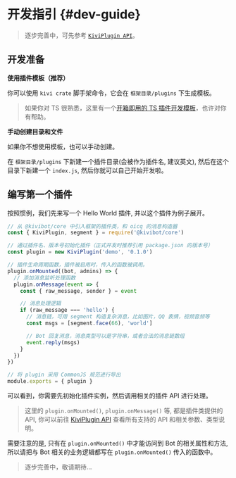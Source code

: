 # 开发指引 {#dev-guide}

> 逐步完善中，可先参考 [`KiviPlugin API`](/api/plugin)。

## 开发准备

**使用插件模板（推荐）**

你可以使用 `kivi crate` 脚手架命令，它会在 `框架目录/plugins` 下生成模板。

> 如果你对 TS 很熟悉，这里有一个[开箱即用的 TS 插件开发模板](https://github.com/KiviBotLab/kivibot-plugin-template-ts)，也许对你有帮助。

**手动创建目录和文件**

如果你不想使用模板，也可以手动创建。

在 `框架目录/plugins` 下新建一个插件目录(会被作为插件名, 建议英文), 然后在这个目录下新建一个 `index.js`, 然后你就可以自己开始开发啦。

## 编写第一个插件

按照惯例，我们先来写一个 Hello World 插件, 并以这个插件为例子展开。

```js
// 从 @kivibot/core 中引入框架的插件类，和 oicq 的消息构造器
const { KiviPlugin, segment } = require('@kivibot/core')

// 通过插件名、版本号初始化插件（正式开发时推荐引用 package.json 的版本号）
const plugin = new KiviPlugin('demo', '0.1.0')

// 插件生命周期函数，插件被启用时，传入的函数被调用。
plugin.onMounted((bot, admins) => {
  // 添加消息监听处理函数
  plugin.onMessage(event => {
    const { raw_message, sender } = event

    // 消息处理逻辑
    if (raw_message === 'hello') {
      // 消息链，可用 segment 构造复杂消息，比如图片，QQ 表情，视频音频等
      const msgs = [segment.face(66), 'world']

      // Bot 回复消息，消息类型可以是字符串，或者合法的消息链数组
      event.reply(msgs)
    }
  })
})

// 将 plugin 采用 CommonJS 规范进行导出
module.exports = { plugin }
```

可以看到，你需要先初始化插件实例，然后调用相关的插件 API 进行处理。

> 这里的 `plugin.onMounted()`, `plugin.onMessage()` 等, 都是插件类提供的 API, 你可以前往 [KiviPlugin API](/api/plugin) 查看所有支持的 API 和相关参数、类型说明。

需要注意的是, 只有在 `plugin.onMounted()` 中才能访问到 Bot 的相关属性和方法, 所以请把与 Bot 相关的业务逻辑都写在 `plugin.onMounted()` 传入的函数中。

> 逐步完善中，敬请期待...
